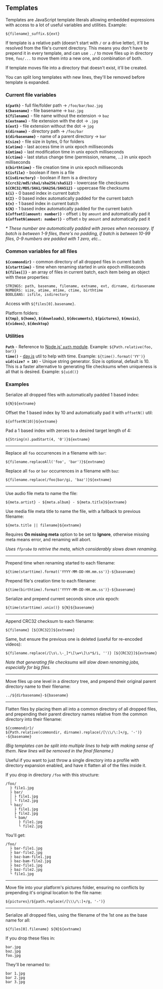 ## Templates

Templates are JavaScript template literals allowing embedded expressions with access to a lot of useful variables and utilities. Example:

```
${filename}_suffix.${ext}
```

If template is a relative path (doesn't start with `/` or a drive letter), it'll be resolved from the file's current directory. This means you don't have to prepend it in every template, and can use `../` to move files up in directory tree, `foo/...` to move them into a new one, and combination of both.

If template moves file into a directory that doesn't exist, it'll be created.

You can split long templates with new lines, they'll be removed before template is expanded.

### Current file variables

**`${path}`** - full file/folder path → `/foo/bar/baz.jpg`\
**`${basename}`** - file basename → `baz.jpg`\
**`${filename}`** - file name without the extension → `baz`\
**`${extname}`** - file extension with the dot → `.jpg`\
**`${ext}`** - file extension without the dot → `jpg`\
**`${dirname}`** - directory path → `/foo/bar`\
**`${dirbasename}`** - name of a parent directory → `bar`\
**`${size}`** - file size in bytes, 0 for folders\
**`${atime}`** - last access time in unix epoch milliseconds\
**`${mtime}`** - last modification time in unix epoch milliseconds\
**`${ctime}`** - last status change time (permission, rename, ...) in unix epoch milliseconds\
**`${birthtime}`** - file creation time in unix epoch milliseconds\
**`${isfile}`** - boolean if item is a file\
**`${isdirectory}`** - boolean if item is a directory\
**`${crc32/md5/sha1/sha256/sha512}`** - lowercase file checksums\
**`${CRC32/MD5/SHA1/SHA256/SHA512}`** - uppercase file checksums\
**`${i}`** - 0 based index in current batch\
**`${I}`** - 0 based index automatically padded for the current batch\
**`${n}`** - 1 based index in current batch\
**`${N}`** - 1 based index automatically padded for the current batch\
**`${offsetI(amount: number)}`** - offset `i` by `amount` and automatically pad it\
**`${offsetN(amount: number)}`** - offset `n` by `amount` and automatically pad it

_\* These number are automatically padded with zeroes when necessary. If batch is between 1-9 files, there's no padding, if batch is between 10-99 files, 0-9 numbers are padded with 1 zero, etc..._

### Common variables for all files

**`${commondir}`** - common directory of all dropped files in current batch\
**`${starttime}`** - time when renaming started in unix epoch milliseconds\
**`${files[]}`** - an array of files in current batch, each item being an object with these properties:

```
STRINGS: path, basename, filename, extname, ext, dirname, dirbasename
NUMBERS: size, atime, mtime, ctime, birthtime
BOOLEANS: isfile, isdirectory
```

Access with `${files[0].basename}`.

Platform folders:\
**`${tmp}`**, **`${home}`**, **`${downloads}`**, **`${documents}`**, **`${pictures}`**, **`${music}`**, **`${videos}`**, **`${desktop}`**

### Utilities

**`Path`** - Reference to [Node.js' `path` module](https://nodejs.org/api/path.html). Example: `${Path.relative(foo, bar)}`\
**`time()`** - [day.js](https://day.js.org/docs/en/display/format) util to help with time. Example: `${time().format('YY')}`\
**`uid(size? = 10)`** - Unique string generator. Size is optional, default is 10. This is a faster alternative to generating file checksums when uniqueness is all that is desired. Example: `${uid()}`

### Examples

Serialize all dropped files with automatically padded 1 based index:

```
${N}${extname}
```

Offset the 1 based index by 10 and automatically pad it with `offsetN()` util:

```
${offsetN(10)}${extname}
```

Pad a 1 based index with zeroes to a desired target length of 4:

```
${String(n).padStart(4, '0')}${extname}
```

---

Replace all `foo` occurrences in a filename with `bar`:

```
${filename.replaceAll('foo', 'bar')}${extname}
```

Replace all `foo` or `bar` occurrences in a filename with `baz`:

```
${filename.replace(/foo|bar/gi, 'baz')}${extname}
```

---

Use audio file meta to name the file:

```
${meta.artist} - ${meta.album} - ${meta.title}${extname}
```

Use media file meta title to name the file, with a fallback to previous filename:

```
${meta.title || filename}${extname}
```

Requires **On missing meta** option to be set to **Ignore**, otherwise missing meta means error, and renaming will abort.

_Uses `ffprobe` to retrive the meta, which considerably slows down renaming._

---

Prepend time when renaming started to each filename:

```
${time(starttime).format('YYYY-MM-DD-HH.mm.ss')}-${basename}
```

Prepend file's creation time to each filename:

```
${time(birthtime).format('YYYY-MM-DD-HH.mm.ss')}-${basename}
```

Serialize and prepend current seconds since unix epoch:

```
${time(starttime).unix()} ${N}${basename}
```

---

Append CRC32 checksum to each filename:

```
${filename} [${CRC32}]${extname}
```

Same, but ensure the previous one is deleted (useful for re-encoded videos):

```
${filename.replace(/[\s\.\-_]*\[\w+\]\s*$/i, '')} [${CRC32}]${extname}
```

_Note that generating file checksums will slow down renaming jobs, especially for big files._

---

Move files up one level in a directory tree, and prepend their original parent directory name to their filename:

```
../${dirbasename}-${basename}
```

---

Flatten files by placing them all into a common directory of all dropped files, and prepending their parent directory names relative from the common directory into their filename:

```
${commondir}/
${Path.relative(commondir, dirname).replace(/[\\\/\:]+/g, '-')}
-${basename}
```

_(Big templates can be split into multiple lines to help with making sense of them. New lines will be removed in the final filename.)_

Useful if you want to just throw a single directory into a profile with directory expansion enabled, and have it flatten all of the files inside it.

If you drop in directory `/foo` with this structure:

```
/foo/
  ├ file1.jpg
  ├ bar/
  │ ├ file1.jpg
  │ └ file2.jpg
  └ baz/
    ├ file1.jpg
    ├ file2.jpg
    └ bam/
      ├ file1.jpg
      └ file2.jpg
```

You'll get:

```
/foo/
  ├ bar-file1.jpg
  ├ bar-file2.jpg
  ├ baz-bam-file1.jpg
  ├ baz-bam-file2.jpg
  ├ baz-file1.jpg
  ├ baz-file2.jpg
  └ file1.jpg
```

---

Move file into your platform's pictures folder, ensuring no conflicts by prepending it's original location to the file name:

```
${pictures}/${path.replace(/[\\\/\:]+/g, '-')}
```

---

Serialize all dropped files, using the filename of the 1st one as the base name for all:

```
${files[0].filename} ${N}${extname}
```

If you drop these files in:

```
bar.jpg
baz.jpg
foo.jpg
```

They'll be renamed to:

```
bar 1.jpg
bar 2.jpg
bar 3.jpg
```
